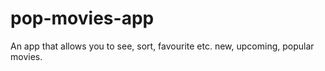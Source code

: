 # pop-movies-app
An app that allows you to see, sort, favourite etc. new, upcoming, popular movies.
